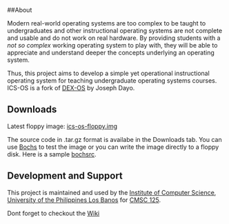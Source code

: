 ##About

Modern real-world operating systems are too complex to be taught to undergraduates and other instructional operating systems are not complete and usable and do not work on real hardware. By providing students with a _not so complex_ working operating system to play with, they will be able to appreciate and understand deeper the concepts underlying an operating system.

Thus, this project aims to develop a simple yet operational instructional operating system for teaching undergraduate operating systems courses. ICS-OS is a fork of <a href='http://sourceforge.net/projects/dex-os'>DEX-OS</a> by Joseph Dayo.

## Downloads

Latest floppy image: <a href='http://ics-os.googlecode.com/svn/trunk/ics-os/ics-os-floppy.img'>ics-os-floppy.img</a>

The source code in .tar.gz format is availabe in the Downloads tab. You can use <a href='http://bochs.sourceforge.net/'>Bochs</a> to test the image or you can write the image directly to a floppy disk. Here is a sample <a href='http://ics-os.googlecode.com/svn/trunk/ics-os/bochsrc'>bochsrc</a>.

## Development and Support
This project is maintained and used by the <a href='http://ics.uplb.edu.ph'>Institute of Computer Science</a>, <a href='http://www.uplb.edu.ph'>University of the Philippines Los Banos</a> for <a href='http://ics.uplb.edu.ph/courses/ugrad/cmsc/125'>CMSC 125</a>.

Dont forget to checkout the <a href="http://github.com/srg-ics-uplb/ics-os/wiki">Wiki</a>
